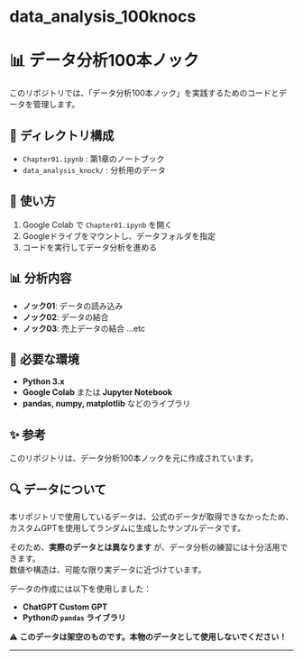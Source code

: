 # data_analysis_100knocs
# 📊 データ分析100本ノック

このリポジトリでは、「データ分析100本ノック」を実践するためのコードとデータを管理します。

## 📂 ディレクトリ構成
- `Chapter01.ipynb` : 第1章のノートブック
- `data_analysis_knock/` : 分析用のデータ

## 🚀 使い方
1. Google Colab で `Chapter01.ipynb` を開く
2. Googleドライブをマウントし、データフォルダを指定
3. コードを実行してデータ分析を進める

## 📊 分析内容
- **ノック01**: データの読み込み
- **ノック02**: データの結合
- **ノック03**: 売上データの結合 …etc

## 🔧 必要な環境
- **Python 3.x**
- **Google Colab** または **Jupyter Notebook**
- **pandas, numpy, matplotlib** などのライブラリ

## ✨ 参考
このリポジトリは、データ分析100本ノックを元に作成されています。
## 🔍 データについて

本リポジトリで使用しているデータは、公式のデータが取得できなかったため、  
カスタムGPTを使用してランダムに生成したサンプルデータです。  

そのため、**実際のデータとは異なります** が、データ分析の練習には十分活用できます。  
数値や構造は、可能な限り実データに近づけています。

データの作成には以下を使用しました：
- **ChatGPT Custom GPT**
- **Pythonの `pandas` ライブラリ**

⚠️ **このデータは架空のものです。本物のデータとして使用しないでください！**

---

